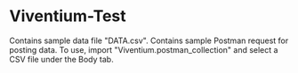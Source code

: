 # Viventium-Test
Contains sample data file "DATA.csv".
Contains sample Postman request for posting data.  To use, import "Viventium.postman_collection" and select a CSV file under the Body tab.
